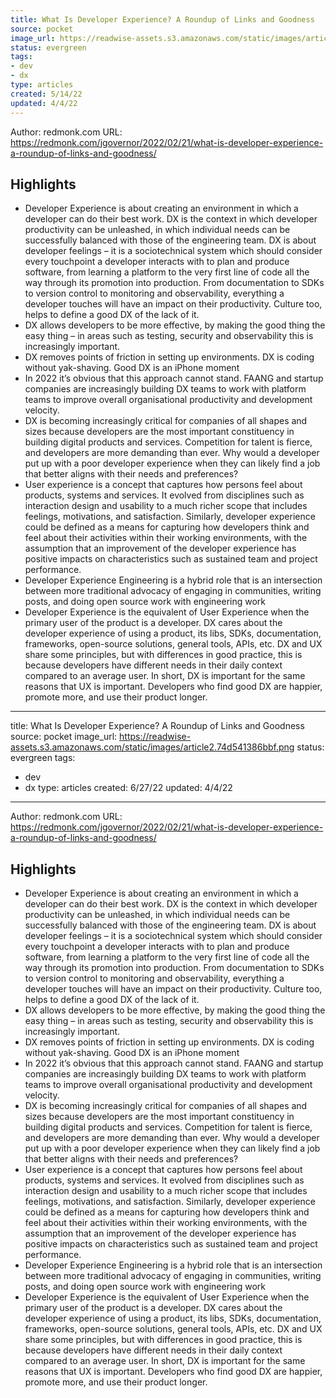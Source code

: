 ```yaml
---
title: What Is Developer Experience? A Roundup of Links and Goodness
source: pocket
image_url: https://readwise-assets.s3.amazonaws.com/static/images/article2.74d541386bbf.png
status: evergreen
tags: 
- dev 
- dx 
type: articles
created: 5/14/22
updated: 4/4/22
---
```


Author: redmonk.com
URL: https://redmonk.com/jgovernor/2022/02/21/what-is-developer-experience-a-roundup-of-links-and-goodness/

## Highlights
- Developer Experience is about creating an environment in which a developer can do their best work. DX is the context in which developer productivity can be unleashed, in which individual needs can be successfully balanced with those of the engineering team. DX is about developer feelings – it is a sociotechnical system which should consider every touchpoint a developer interacts with to plan and produce software, from learning a platform to the very first line of code all the way through its promotion into production. From documentation to SDKs to version control to monitoring and observability, everything a developer touches will have an impact on their productivity. Culture too, helps to define a good DX of the lack of it.
- DX allows developers to be more effective, by making the good thing the easy thing – in areas such as testing, security and observability this is increasingly important.
- DX removes points of friction in setting up environments. DX is coding without yak-shaving. Good DX is an iPhone moment
- In 2022 it’s obvious that this approach cannot stand. FAANG and startup companies are increasingly building DX teams to work with platform teams to improve overall organisational productivity and development velocity.
- DX is becoming increasingly critical for companies of all shapes and sizes because developers are the most important constituency in building digital products and services. Competition for talent is fierce, and developers are more demanding than ever. Why would a developer put up with a poor developer experience when they can likely find a job that better aligns with their needs and preferences?
- User experience is a concept that captures how persons feel about products, systems and services. It evolved from disciplines such as interaction design and usability to a much richer scope that includes feelings, motivations, and satisfaction. Similarly, developer experience could be defined as a means for capturing how developers think and feel about their activities within their working environments, with the assumption that an improvement of the developer experience has positive impacts on characteristics such as sustained team and project performance.
- Developer Experience Engineering is a hybrid role that is an intersection between more traditional advocacy of engaging in communities, writing posts, and doing open source work with engineering work
- Developer Experience is the equivalent of User Experience when the primary user of the product is a developer. DX cares about the developer experience of using a product, its libs, SDKs, documentation, frameworks, open-source solutions, general tools, APIs, etc. 
  DX and UX share some principles, but with differences in good practice, this is because developers have different needs in their daily context compared to an average user. 
  In short, DX is important for the same reasons that UX is important. Developers who find good DX are happier, promote more, and use their product longer.
---
title: What Is Developer Experience? A Roundup of Links and Goodness
source: pocket
image_url: https://readwise-assets.s3.amazonaws.com/static/images/article2.74d541386bbf.png
status: evergreen
tags: 
- dev 
- dx 
type: articles
created: 6/27/22
updated: 4/4/22
---

Author: redmonk.com
URL: https://redmonk.com/jgovernor/2022/02/21/what-is-developer-experience-a-roundup-of-links-and-goodness/

## Highlights
- Developer Experience is about creating an environment in which a developer can do their best work. DX is the context in which developer productivity can be unleashed, in which individual needs can be successfully balanced with those of the engineering team. DX is about developer feelings – it is a sociotechnical system which should consider every touchpoint a developer interacts with to plan and produce software, from learning a platform to the very first line of code all the way through its promotion into production. From documentation to SDKs to version control to monitoring and observability, everything a developer touches will have an impact on their productivity. Culture too, helps to define a good DX of the lack of it.
- DX allows developers to be more effective, by making the good thing the easy thing – in areas such as testing, security and observability this is increasingly important.
- DX removes points of friction in setting up environments. DX is coding without yak-shaving. Good DX is an iPhone moment
- In 2022 it’s obvious that this approach cannot stand. FAANG and startup companies are increasingly building DX teams to work with platform teams to improve overall organisational productivity and development velocity.
- DX is becoming increasingly critical for companies of all shapes and sizes because developers are the most important constituency in building digital products and services. Competition for talent is fierce, and developers are more demanding than ever. Why would a developer put up with a poor developer experience when they can likely find a job that better aligns with their needs and preferences?
- User experience is a concept that captures how persons feel about products, systems and services. It evolved from disciplines such as interaction design and usability to a much richer scope that includes feelings, motivations, and satisfaction. Similarly, developer experience could be defined as a means for capturing how developers think and feel about their activities within their working environments, with the assumption that an improvement of the developer experience has positive impacts on characteristics such as sustained team and project performance.
- Developer Experience Engineering is a hybrid role that is an intersection between more traditional advocacy of engaging in communities, writing posts, and doing open source work with engineering work
- Developer Experience is the equivalent of User Experience when the primary user of the product is a developer. DX cares about the developer experience of using a product, its libs, SDKs, documentation, frameworks, open-source solutions, general tools, APIs, etc. 
  DX and UX share some principles, but with differences in good practice, this is because developers have different needs in their daily context compared to an average user. 
  In short, DX is important for the same reasons that UX is important. Developers who find good DX are happier, promote more, and use their product longer.
